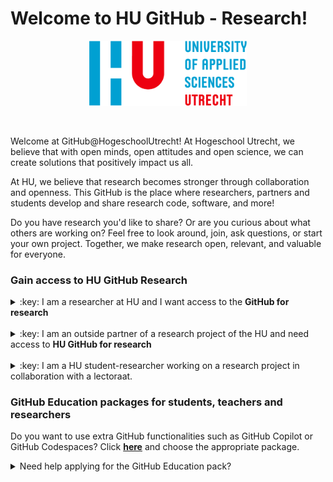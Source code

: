 

# Welcome to HU GitHub - Research!
</summary>
<a href="https://www.internationalhu.com/">
    <p align="center">
        <img width="50%" height="80%" src="https://github.com/uashogeschoolutrecht/.github/blob/main/images/HUlogoENG_RGB_rdbl_lg.png">
    </p>
</a>
<br>
<p>Welcome at GitHub@HogeschoolUtrecht! At Hogeschool Utrecht, we believe that with open minds, open attitudes and open science, we can create solutions that positively impact us all. 

At HU, we believe that research becomes stronger through collaboration and openness. This GitHub is the place where researchers, partners and students develop and share research code, software, and more!

Do you have research you'd like to share? Or are you curious about what others are working on? Feel free to look around, join, ask questions, or start your own project. Together, we make research open, relevant, and valuable for everyone.
</p>


### Gain access to HU GitHub Research

<p><details>
      <summary> :key: I am a researcher at HU and I want access to the <strong>GitHub for research</strong></summary> <br> <ul> <p>To gain access to the <a href="https://github.com/uashogeschoolutrecht"><strong>HU GitHub for research</strong></a>, send an email to <a href="mailto:onderzoeksupport@hu.nl?subject=Toegang%20tot%20GitHub%20voor%20onderzoek">onderzoeksupport@hu.nl</a>.</p>
      <p> <p>Don't forget to include your HU email address, name and institute if applicable. The HU GitHub research environment uses SSO based on your HU email. If you have a GitHub account with a personal email address, link it to your HU email first.
      </p>
      </ul>
    </details>
      <br>
      <details><summary>:key: I am an outside partner of a research project of the HU and need access to <strong>HU GitHub for research</strong></summary>
        <br>
        <ul><p>To gain access to the <a href="https://github.com/uashogeschoolutrecht"><strong>HU GitHub for research</strong></a>, ask your HU partner to send an email to <a href="mailto:onderzoeksupport@hu.nl?subject=Externe%20partner%20toegang%20tot%20GitHub%20voor%20onderzoek">onderzoeksupport@hu.nl</a>.</p> <p>The email should include your GitHub account/email address, name, your role in the project, and which project(s)/repositories are involved.</p>
      </ul>
      </details>
    <br>
      <details><summary>:key: I am a HU student-researcher working on a research project in collaboration with a lectoraat.</summary>
        <br>
        <ul><p>To gain access to the <a href="https://github.com/uashogeschoolutrecht"><strong>HU GitHub for research</strong></a>, ask the researcher to send an email to <a href="mailto:onderzoeksupport@hu.nl?subject=Externe%20partner%20toegang%20tot%20GitHub%20voor%20onderzoek">onderzoeksupport@hu.nl</a>.</p> <p>The email should include your GitHub account/email address, name, your role in the project, and which project(s)/repositories are involved. Also mention if specific roles need to be assigned.</p>
      </ul></details>
</p>

### GitHub Education packages for students, teachers and researchers
<p>
Do you want to use extra GitHub functionalities such as GitHub Copilot or GitHub Codespaces? Click <a href="https://github.com/education"><strong>here</strong></a> and choose the appropriate package. </p>
<details><summary> Need help applying for the GitHub Education pack?</summary> Click<a href="https://github.com/uashogeschoolutrecht/.github/blob/main/docs/GitHub_EducationManual.md"> Here </a>for a full manual in dutch. English coming soon</details>
</details>
